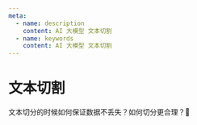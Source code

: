 ```yaml
---
meta:
  - name: description
    content: AI 大模型 文本切割
  - name: keywords
    content: AI 大模型 文本切割
---
```

# 文本切割

文本切分的时候如何保证数据不丢失？如何切分更合理？🤔️

<ImgView title="文本切割" url="https://3.z.wiki/autoupload/20230522/P2lu.1560X2382-image.png" />


